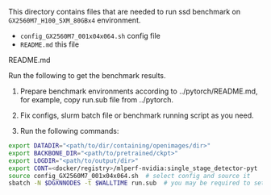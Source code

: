 This directory contains files that are needed to run ssd benchmark on 
`GX2560M7_H100_SXM_80GBx4` environment.

- `config_GX2560M7_001x04x064.sh`   config file
- `README.md`                       this file

README.md

Run the following to get the benchmark results.
1) Prepare benchmark environments according to ../pytorch/README.md, 
   for example, copy run.sub file from ../pytorch.

2) Fix configs, slurm batch file or benchmark running script as you need.

3) Run the following commands:
```bash
export DATADIR="<path/to/dir/containing/openimages/dir>"
export BACKBONE_DIR="<path/to/pretrained/ckpt>"
export LOGDIR="<path/to/output/dir>"
export CONT=<docker/registry>/mlperf-nvidia:single_stage_detector-pyt
source config_GX2560M7_001x04x064.sh  # select config and source it
sbatch -N $DGXNNODES -t $WALLTIME run.sub  # you may be required to set --account and --partition here
```

